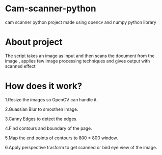 # Cam-scanner-python
cam scanner python project made using opencv and numpy python library

# About project
The script takes an image as input and then scans the document from the image , applies few image processing techniques and gives output with scanned effect

# How does it work?
1.Resize the images so OpenCV can handle it.

2.Guassian Blur to smoothen image.

3.Canny Edges to detect the edges.

4.Find contours and boundary of the page.

5.Map the end points of contours to 800 * 800 window.

6.Apply perspective trasform to get scanned or bird eye view of the image.
